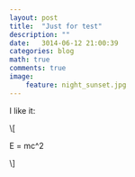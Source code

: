 ```yaml
---
layout: post    
title:  "Just for test"
description: ""
date:   3014-06-12 21:00:39
categories: blog
math: true
comments: true
image:
    feature: night_sunset.jpg
---
```


I like it:

\\[

E = mc^2

\\]